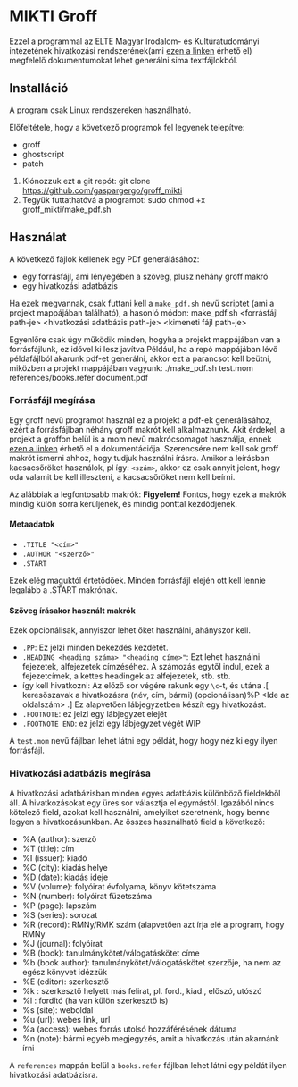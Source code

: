 # MIKTI Groff

Ezzel a programmal az ELTE Magyar Irodalom- és Kultúratudományi intézetének hivatkozási rendszerének(ami [ezen a linken](https://mikti.elte.hu/media/c0/61/34b950bea789fe2548648ad47c8f7548892cf75e13ea2cdafd174fdb16ff/MIKTI_Jegyzetel%C3%A9si%20%C3%BAtmutat%C3%B3.pdf) érhető el) megfelelő dokumentumokat lehet generálni sima textfájlokból.

## Installáció

A program csak Linux rendszereken használható. 

Előfeltétele, hogy a következő programok fel legyenek telepítve:
- groff
- ghostscript
- patch

1. Klónozzuk ezt a git repót:
    git clone https://github.com/gaspargergo/groff_mikti
2. Tegyük futtathatóvá a programot:
    sudo chmod +x groff_mikti/make_pdf.sh

## Használat

A következő fájlok kellenek egy PDf generálásához:
- egy forrásfájl, ami lényegében a szöveg, plusz néhány groff makró
- egy hivatkozási adatbázis

Ha ezek megvannak, csak futtani kell a `make_pdf.sh` nevű scriptet (ami a projekt mappájában található), a hasonló módon:
    make_pdf.sh <forrásfájl path-je> <hivatkozási adatbázis path-je> <kimeneti fájl path-je>

Egyenlőre csak úgy működik minden, hogyha a projekt mappájában van a forrásfájlunk, ez idővel ki lesz javítva
Például, ha a repó mappájában lévő példafájlból akarunk pdf-et generálni, akkor ezt a parancsot kell beütni, miközben a projekt mappájában vagyunk:
    ./make_pdf.sh test.mom references/books.refer document.pdf

### Forrásfájl megírása

Egy groff nevű programot használ ez a projekt a pdf-ek generálásához, ezért a forrásfájlban néhány groff makrót kell alkalmaznunk. Akit érdekel, a projekt a groffon belül is a mom nevű makrócsomagot használja, ennek [ezen a linken](http://www.schaffter.ca/mom/momdoc/toc.html) érhető el a dokumentációja. Szerencsére nem kell sok groff makrót ismerni ahhoz, hogy tudjuk használni írásra.
Amikor a leírásban kacsacsőröket használok, pl így: `<szám>`, akkor ez csak annyit jelent, hogy oda valamit be kell illeszteni, a kacsacsőröket nem kell beírni. 

Az alábbiak a legfontosabb makrók:
**Figyelem!** Fontos, hogy ezek a makrók mindig külön sorra kerüljenek, és mindig ponttal kezdődjenek.

#### Metaadatok

- `.TITLE "<cím>"`
- `.AUTHOR "<szerző>"`
- `.START`

Ezek elég maguktól értetődőek. Minden forrásfájl elején ott kell lennie legalább a .START makrónak.

#### Szöveg írásakor használt makrók

Ezek opcionálisak, annyiszor lehet őket használni, ahányszor kell.

- `.PP`: Ez jelzi minden bekezdés kezdetét.
- `.HEADING <heading száma> "<heading címe>"`: Ezt lehet használni fejezetek, alfejezetek címzéséhez. A számozás egytől indul, ezek a fejezetcímek, a kettes headingek az alfejezetek, stb. stb.
- így kell hivatkozni:
Az előző sor végére rakunk egy `\c`-t, és utána
    .[
        keresőszavak a hivatkozásra (név, cím, bármi)
        (opcionálisan)%P <Ide az oldalszám>
    .]
Ez alapvetően lábjegyzetben készít egy hivatkozást.
- `.FOOTNOTE`: ez jelzi egy lábjegyzet elejét
- `.FOOTNOTE END`: ez jelzi egy lábjegyzet végét
WIP

A `test.mom` nevű fájlban lehet látni egy példát, hogy hogy néz ki egy ilyen forrásfájl.

### Hivatkozási adatbázis megírása

A hivatkozási adatbázisban minden egyes adatbázis különböző fieldekből áll. A hivatkozásokat egy üres sor választja el egymástól. Igazából nincs kötelező field, azokat kell használni, amelyiket szeretnénk, hogy benne legyen a hivatkozásunkban.
Az összes használható field a következő:
- %A (author): szerző 
- %T (title): cím
- %I (issuer): kiadó
- %C (city): kiadás helye
- %D (date): kiadás ideje
- %V (volume): folyóirat évfolyama, könyv kötetszáma
- %N (number): folyóirat füzetszáma
- %P (page): lapszám
- %S (series): sorozat
- %R (record): RMNy/RMK szám (alapvetően azt írja elé a program, hogy RMNy
- %J (journal): folyóirat
- %B (book): tanulmánykötet/válogatáskötet címe
- %b (book author): tanulmánykötet/válogatáskötet szerzője, ha nem az egész könyvet idézzük
- %E (editor): szerkesztő
- %k : szerkesztő helyett más felirat, pl. ford., kiad., előszó, utószó
- %l : fordító (ha van külön szerkesztő is)
- %s (site): weboldal
- %u (url): webes link, url
- %a (access): webes forrás utolsó hozzáférésének dátuma
- %n (note): bármi egyéb megjegyzés, amit a hivatkozás után akarnánk írni

A `references` mappán belül a `books.refer` fájlban lehet látni egy példát ilyen hivatkozási adatbázisra.
